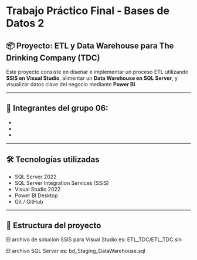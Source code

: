 # Trabajo Práctico Final - Bases de Datos 2

## 📦 Proyecto: ETL y Data Warehouse para The Drinking Company (TDC)

Este proyecto consiste en diseñar e implementar un proceso ETL utilizando **SSIS en Visual Studio**, alimentar un **Data Warehouse en SQL Server**, y visualizar datos clave del negocio mediante **Power BI**.

---

## 🧠 Integrantes del grupo 06:

- 
- 
- 

---

## 🛠️ Tecnologías utilizadas

- SQL Server 2022
- SQL Server Integration Services (SSIS)
- Visual Studio 2022
- Power BI Desktop
- Git / GitHub

---

## 📂 Estructura del proyecto
El archivo de solución SSIS para Visual Studio es: ETL_TDC/ETL_TDC.sln

El archivo SQL Server es: bd_Staging_DataWarehouse.sql
